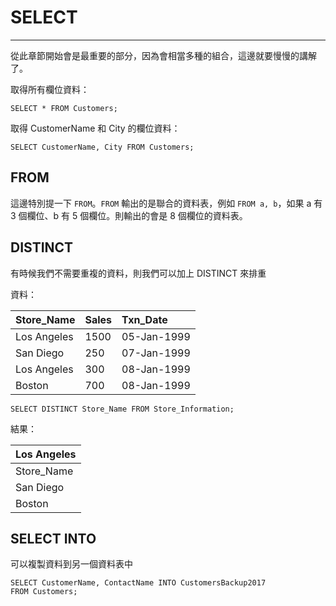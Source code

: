# SELECT

---

從此章節開始會是最重要的部分，因為會相當多種的組合，這邊就要慢慢的講解了。

取得所有欄位資料：

```
SELECT * FROM Customers;
```

取得 CustomerName 和 City 的欄位資料：

```
SELECT CustomerName, City FROM Customers;
```

## FROM
這邊特別提一下 `FROM`。`FROM` 輸出的是聯合的資料表，例如 `FROM a, b`，如果 a 有 3 個欄位、b 有 5 個欄位。則輸出的會是 8 個欄位的資料表。


## DISTINCT

有時候我們不需要重複的資料，則我們可以加上 DISTINCT 來排重

資料：

| Store\_Name | Sales | Txn\_Date |
| :--- | :--- | :--- |
| Los Angeles | 1500 | 05-Jan-1999 |
| San Diego | 250 | 07-Jan-1999 |
| Los Angeles | 300 | 08-Jan-1999 |
| Boston | 700 | 08-Jan-1999 |

```
SELECT DISTINCT Store_Name FROM Store_Information;
```

結果：

| Los Angeles |
| :--- |
| Store\_Name |
| San Diego |
| Boston |

## SELECT INTO

可以複製資料到另一個資料表中

```
SELECT CustomerName, ContactName INTO CustomersBackup2017
FROM Customers;
```
